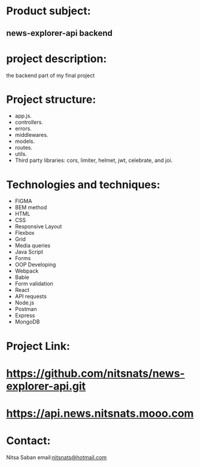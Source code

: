# Product subject:

## news-explorer-api  backend

# project description:
  the backend part of my final project
 
# Project structure:
 * app.js.
 * controllers.
 * errors.
 * middlewares.
 * models.
 * routes.
 * utils.
 * Third party libraries: cors, limiter, helmet, jwt, celebrate, and joi.


# Technologies and techniques:
*  FIGMA
*  BEM method
*  HTML
*  CSS
*  Responsive Layout
*  Flexbox
*  Grid
*  Media queries
*  Java Script
*  Forms
*  OOP Developing
*  Webpack
*  Bable
*  Form validation
*  React
*  API requests
*  Node.js 
*  Postman
*  Express
*  MongoDB


# Project Link:
  # https://github.com/nitsnats/news-explorer-api.git

  # https://api.news.nitsnats.mooo.com

# Contact:

Nitsa Saban email:nitsnats@hotmail.com
